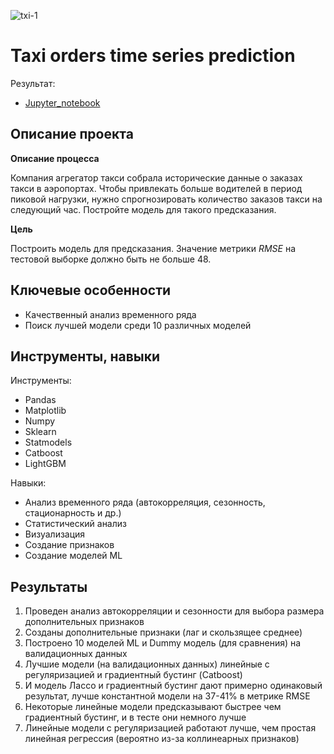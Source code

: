 ![txi-1](https://github.com/dmakhazen/portfolio/assets/107398428/5d030ce8-270f-42fe-984f-6c9f6d3fde2b)


# Taxi orders time series prediction

Результат:
- [Jupyter_notebook](https://github.com/dmakhazen/portfolio/tree/main/taxi_orders_prediction/time_series_taxi_prediction.ipynb)

## Описание проекта

**Описание процесса**
   
Компания агрегатор такси собрала исторические данные о заказах такси в аэропортах. Чтобы привлекать больше водителей в период пиковой нагрузки, нужно спрогнозировать количество заказов такси на следующий час. Постройте модель для такого предсказания. 

**Цель**

Построить модель для предсказания. Значение метрики *RMSE* на тестовой выборке должно быть не больше 48.

## Ключевые особенности
- Качественный анализ временного ряда
- Поиск лучшей модели среди 10 различных моделей

## Инструменты, навыки

Инструменты:
- Pandas
- Matplotlib
- Numpy
- Sklearn
- Statmodels
- Catboost
- LightGBM

Навыки:
- Анализ временного ряда (автокорреляция, сезонность, стационарность и др.)
- Статистический анализ
- Визуализация
- Создание признаков
- Создание моделей ML

## Результаты
1. Проведен анализ автокорреляции и сезонности для выбора размера дополнительных признаков
2. Созданы дополнительные признаки (лаг и скользящее среднее)
3. Построено 10 моделей ML и Dummy модель (для сравнения) на валидационных данных
4. Лучшие модели (на валидационных данных) линейные с регуляризацией и градиентный бустинг (Catboost)
5. И модель Лассо и градиентный бустинг дают примерно одинаковый результат, лучше константной модели на 37-41% в метрике RMSE
6. Некоторые линейные модели предсказывают быстрее чем градиентный бустинг, и в тесте они немного лучше
7. Линейные модели с регуляризацией работают лучше, чем простая линейная регрессия (вероятно из-за коллинеарных признаков)
